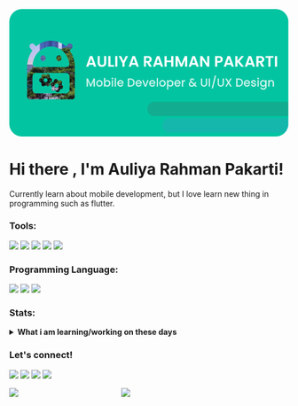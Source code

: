 <img src="https://raw.githubusercontent.com/rahmanpakarti22/rahmanpakarti22/master/cardgithub.png" alt="banner that says Monica Powell - Mobile Developer & UI/UX Design">

# Hi there , I'm Auliya Rahman Pakarti!
Currently learn about mobile development, but I love learn new thing in programming such as flutter.  

### Tools:
<p>
    <img src="https://img.shields.io/badge/OS-windows-blue?&logo=windows" />
    <img src="https://img.shields.io/badge/OS-ubuntu-blue?&logo=ubuntu" />
    <img src="https://img.shields.io/badge/IDE-android studio-blue?&logo=android studio" />
    <img src="https://img.shields.io/badge/Text%20Editor-Visual%20Studio%20Code-blue?&logo=visual%20studio%20code&logoColor=blue" />
    <img src="https://img.shields.io/badge/Design-figma-blue?&logo=Figma" />
  
</p>

### Programming Language:
<p>
    <img src="https://img.shields.io/badge/Flutter-%2302569B.svg?style=for-the-badge&logo=Flutter&logoColor=white" />
    <img src="https://img.shields.io/badge/java-%23ED8B00.svg?style=for-the-badge&logo=java&logoColor=white" />
    <img src="https://img.shields.io/badge/kotlin-%230095D5.svg?style=for-the-badge&logo=kotlin&logoColor=white" />
</p>

### Stats:
<details>
 <summary><strong>What i am learning/working on these days</strong></summary>
    - 🔭 I’m currently undgraduated student at Institut Teknologi Telkom Surabaya </br>
    - 🌱 I’m currently learning java, kotlin, dart and UIKit </br>
    - 👯 I’m looking to collaborate on Mobile Apps. </br>
    - 😄 Pronouns: He/Him </br>
</details>

### Let's connect!
<p>
    <a href="https://www.linkedin.com/in/auliya-rahman-p-48b7ab218" target="blank"><img src="https://img.shields.io/badge/Linkedin-30302f?style=flat&logo=linkedin" /></a>
    <a href="mailto:rahmanpakarti221@gmail.com" target="blank"><img src="https://img.shields.io/badge/Email_-30302f?style=flat&logo=gmail" /></a>
    <a href="https://www.instagram.com/willbe_mann/" target="blank"><img src="https://img.shields.io/badge/Instagram-30302f?style=flat&logo=instagram" /></a>
    <a href="https://www.facebook.com/auliya.rahmanp" target="blank"><img src="https://img.shields.io/badge/Facebook-30302f?style=flat&logo=facebook" /></a>
</p>

<img align="left" width="40%" src="https://github-readme-stats.vercel.app/api?username=rahmanpakarti22&show_icons=true&theme=radical" />
<img align="left" width="45%" src="https://github-readme-stats.vercel.app/api/top-langs/?username=rahmanpakarti22&layout=compact"/> 
